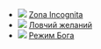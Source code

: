 * ![](/books/sf_action/Сергей%20Вольнов/Zona%20Incognita.jpg) [Zona Incognita](/books/sf_action/Сергей%20Вольнов/Zona%20Incognita)
* ![](/books/sf_action/Сергей%20Вольнов/Ловчий%20желаний.jpg) [Ловчий желаний](/books/sf_action/Сергей%20Вольнов/Ловчий%20желаний)
* ![](/books/sf_action/Сергей%20Вольнов/Режим%20Бога.jpg) [Режим Бога](/books/sf_action/Сергей%20Вольнов/Режим%20Бога)